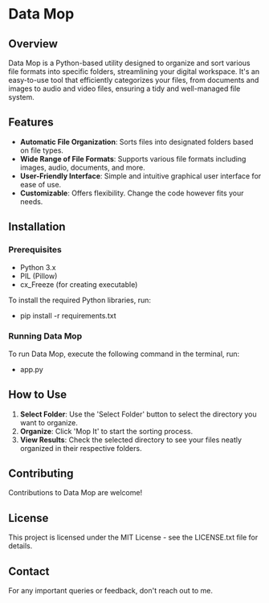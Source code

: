 # Data Mop

## Overview
Data Mop is a Python-based utility designed to organize and sort various file formats into specific folders, streamlining your digital workspace. It's an easy-to-use tool that efficiently categorizes your files, from documents and images to audio and video files, ensuring a tidy and well-managed file system.

## Features
- **Automatic File Organization**: Sorts files into designated folders based on file types.
- **Wide Range of File Formats**: Supports various file formats including images, audio, documents, and more.
- **User-Friendly Interface**: Simple and intuitive graphical user interface for ease of use.
- **Customizable**: Offers flexibility. Change the code however fits your needs.

## Installation

### Prerequisites
- Python 3.x
- PIL (Pillow)
- cx_Freeze (for creating executable)

To install the required Python libraries, run:
- pip install -r requirements.txt

### Running Data Mop
To run Data Mop, execute the following command in the terminal, run:
- app.py

## How to Use
1. **Select Folder**: Use the 'Select Folder' button to select the directory you want to organize.
2. **Organize**: Click 'Mop It' to start the sorting process.
3. **View Results**: Check the selected directory to see your files neatly organized in their respective folders.

## Contributing
Contributions to Data Mop are welcome!

## License
This project is licensed under the MIT License - see the LICENSE.txt file for details.

## Contact
For any important queries or feedback, don't reach out to me.
